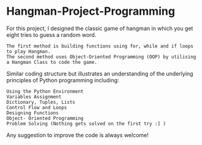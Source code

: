
# Hangman-Project-Programming
  For this project, I designed the classic game of hangman in which you get eight tries to guess a random word. 
  
    The first method is building functions using for, while and if loops to play Hangman.
    The second method uses Object-Oriented Programming (OOP) by utilising a Hangman Class to code the game.

Similar coding structure but illustrates an understanding of the underlying principles of Python programming including:

    Using the Python Environment
    Variables Assignment
    Dictionary, Tuples, Lists
    Control Flow and Loops
    Designing Functions
    Object- Oriented Programming
    Problem Solving (Nothing gets solved on the first try :] )

Any suggestion to improve the code is always welcome!
